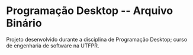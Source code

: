 # Programação Desktop -- Arquivo Binário
Projeto desenvolvido durante a disciplina de Programação Desktop; curso de engenharia de software na UTFPR.
